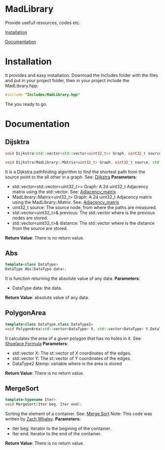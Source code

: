 # MadLibrary
 Provide usefull resources, codes etc.
 
[Installation](#Installation) 

[Documentation](#Documentation)
# Installation
 It provides and easy installation.
 Download the Includes folder with the files and put in your project folder, then in your project include the MadLibrary.hpp.
```cpp
#include "Includes/MadLibrary.hpp"
```
 The you ready to go.
# Documentation
## Dijsktra
 
```cpp
void Dijkstra(std::vector<std::vector<uint32_t>> Graph, uint32_t source, std::vector<uint32_t>& previous, std::vector<uint32_t>& distance);

void Dijkstra(MadLibrary::Matrix<uint32_t> Graph, uint32_t source, std::vector<uint32_t>& previous, std::vector<uint32_t>& distance);
```
It is a Dijkstra pathfinding algorithm to find the shortest path from the source point to the all other in a graph.
See: [Dijkstra](https://en.wikipedia.org/wiki/Dijkstra%27s_algorithm)
__Parameters__:
- std::vector<std::vector<uint32_t>> Graph: A 2d uint32_t Adjacency matrix using the std::vector. See: [Adjacency_matrix](https://en.wikipedia.org/wiki/Adjacency_matrix)
- MadLibrary::Matrix<uint32_t> Graph: A 2d uint32_t Adjacency matrix using the MadLibrary::Matrix. See: [Adjacency_matrix](https://en.wikipedia.org/wiki/Adjacency_matrix)
- uint32_t source: The source node, from where the paths are measured.
- std::vector<uint32_t>& previous: The std::vector where is the previous nodes are stored.
- std::vector<uint32_t>& distance: The std::vector where is the distance from the source are stored.

__Return Value__:
    There is no return value.
    
 ## Abs
```cpp
template<class DataType>
DataType Abs(DataType data);
```
It is function returning the absolute value of any data.
__Parameters__:
- DataType data: the data.

__Return Value__:
    absolute value of any data.
    
## PolygonArea
```cpp
template<class DataType,class DataType2>
void PolygonArea(std::vector<DataType> X, std::vector<DataType> Y,DataType2 &temp);
```
It calculates the area of a given polygon that has no holes in it.
See: [Shoelace Formula](https://en.wikipedia.org/wiki/Shoelace_formula)
__Parameters__:
- std::vector<DataType> X: The st::vector of X coordinates of the edges.
- std::vector<DataType> Y: The st::vector of Y coordinates of the edges.
- DataType2 &temp: variable where is the area is stored

__Return Value__:
    There is no return value.

    
## MergeSort
```cpp
template<typename Iter>
void MergeSort(Iter beg, Iter end);
```
Sorting the element of a container.
See: [Merge Sort](https://en.wikipedia.org/wiki/Merge_sort)
Note: This code was written by [Zach Whaley](https://github.com/zachwhaley).
__Parameters__:
- Iter beg: Iterator to the begining of the container.
- Iter end: Iterator to the end of the container.

__Return Value__:
    There is no return value.

    

